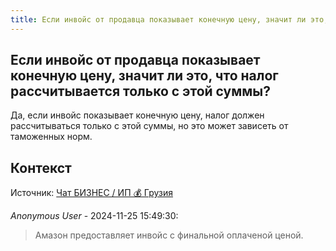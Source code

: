 ```yaml
---
title: Если инвойс от продавца показывает конечную цену, значит ли это, что налог рассчитывается только с этой суммы?
---
```


## Если инвойс от продавца показывает конечную цену, значит ли это, что налог рассчитывается только с этой суммы?

Да, если инвойс показывает конечную цену, налог должен рассчитываться только с этой суммы, но это может зависеть от таможенных норм.

## Контекст

Источник: [Чат БИЗНЕС / ИП 💰 Грузия](https://t.me/ip_ge)

_Anonymous User_ - 2024-11-25 15:49:30:

> Амазон предоставляет инвойс с финальной оплаченой ценой.
